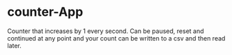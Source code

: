 # counter-App
Counter that increases by 1 every second. Can be paused, reset and continued at any point and your count can be written to a csv and then read later.
